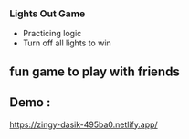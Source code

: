 ### Lights Out Game 
- Practicing logic 
- Turn off all lights to win
## fun game to play with friends

## Demo :

https://zingy-dasik-495ba0.netlify.app/
